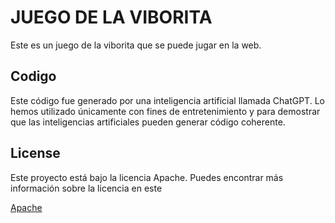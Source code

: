# JUEGO DE LA VIBORITA

Este es un juego de la viborita que se puede jugar en la web.


## Codigo

Este código fue generado por una inteligencia artificial llamada ChatGPT. Lo hemos utilizado únicamente con fines de entretenimiento y para demostrar que las inteligencias artificiales pueden generar código coherente.



## License
Este proyecto está bajo la licencia Apache. Puedes encontrar más información sobre la licencia en este

[Apache](https://github.com/moby/moby/blob/master/LICENSE)

